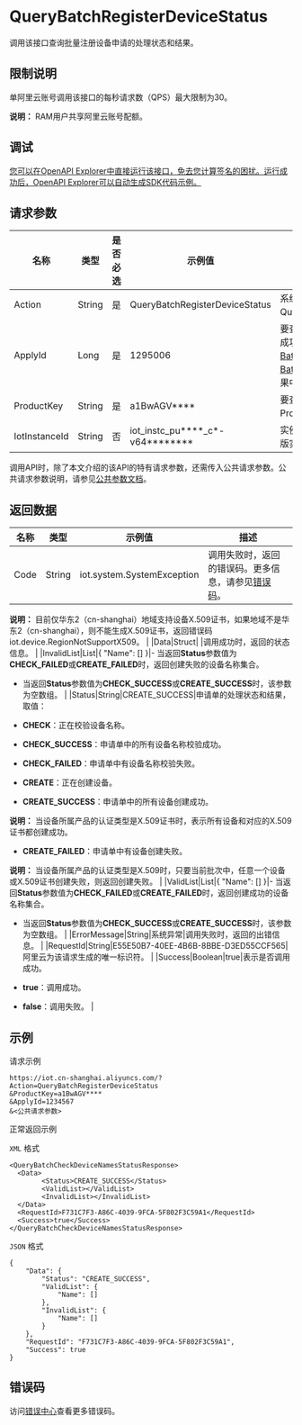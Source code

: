 # QueryBatchRegisterDeviceStatus

调用该接口查询批量注册设备申请的处理状态和结果。

## 限制说明

单阿里云账号调用该接口的每秒请求数（QPS）最大限制为30。

**说明：** RAM用户共享阿里云账号配额。

## 调试

[您可以在OpenAPI Explorer中直接运行该接口，免去您计算签名的困扰。运行成功后，OpenAPI Explorer可以自动生成SDK代码示例。](https://api.aliyun.com/#product=Iot&api=QueryBatchRegisterDeviceStatus&type=RPC&version=2018-01-20)

## 请求参数

|名称|类型|是否必选|示例值|描述|
|--|--|----|---|--|
|Action|String|是|QueryBatchRegisterDeviceStatus|系统规定参数。取值：QueryBatchRegisterDeviceStatus。 |
|ApplyId|Long|是|1295006|要查询的申请批次ID。申请批次ID在成功调用[BatchRegisterDeviceWithApplyId](~~69514~~)或[BatchRegisterDevice](~~69473~~)接口的返回结果中。 |
|ProductKey|String|是|a1BwAGV\*\*\*\*|要查询的设备所隶属的产品ProductKey。 |
|IotInstanceId|String|否|iot\_instc\_pu\*\*\*\*\_c\*-v64\*\*\*\*\*\*\*\*|实例ID。公共实例不传此参数，企业版实例需传入。 |

调用API时，除了本文介绍的该API的特有请求参数，还需传入公共请求参数。公共请求参数说明，请参见[公共参数文档](~~30561~~)。

## 返回数据

|名称|类型|示例值|描述|
|--|--|---|--|
|Code|String|iot.system.SystemException|调用失败时，返回的错误码。更多信息，请参见[错误码](~~87387~~)。

 **说明：** 目前仅华东2（cn-shanghai）地域支持设备X.509证书，如果地域不是华东2（cn-shanghai），则不能生成X.509证书，返回错误码iot.device.RegionNotSupportX509。 |
|Data|Struct| |调用成功时，返回的状态信息。 |
|InvalidList|List|\{ "Name": \[\] \}|-   当返回**Status**参数值为**CHECK\_FAILED**或**CREATE\_FAILED**时，返回创建失败的设备名称集合。
-   当返回**Status**参数值为**CHECK\_SUCCESS**或**CREATE\_SUCCESS**时，该参数为空数组。 |
|Status|String|CREATE\_SUCCESS|申请单的处理状态和结果，取值：

 -   **CHECK**：正在校验设备名称。
-   **CHECK\_SUCCESS**：申请单中的所有设备名称校验成功。
-   **CHECK\_FAILED**：申请单中有设备名称校验失败。
-   **CREATE**：正在创建设备。
-   **CREATE\_SUCCESS**：申请单中的所有设备创建成功。

**说明：** 当设备所属产品的认证类型是X.509证书时，表示所有设备和对应的X.509证书都创建成功。

-   **CREATE\_FAILED**：申请单中有设备创建失败。

**说明：** 当设备所属产品的认证类型是X.509时，只要当前批次中，任意一个设备或X.509证书创建失败，则返回创建失败。 |
|ValidList|List|\{ "Name": \[\] \}|-   当返回**Status**参数值为**CHECK\_FAILED**或**CREATE\_FAILED**时，返回创建成功的设备名称集合。
-   当返回**Status**参数值为**CHECK\_SUCCESS**或**CREATE\_SUCCESS**时，该参数为空数组。 |
|ErrorMessage|String|系统异常|调用失败时，返回的出错信息。 |
|RequestId|String|E55E50B7-40EE-4B6B-8BBE-D3ED55CCF565|阿里云为该请求生成的唯一标识符。 |
|Success|Boolean|true|表示是否调用成功。

 -   **true**：调用成功。
-   **false**：调用失败。 |

## 示例

请求示例

```
https://iot.cn-shanghai.aliyuncs.com/?Action=QueryBatchRegisterDeviceStatus
&ProductKey=a1BwAGV****
&ApplyId=1234567
&<公共请求参数>
```

正常返回示例

`XML` 格式

```
<QueryBatchCheckDeviceNamesStatusResponse>
  <Data>
        <Status>CREATE_SUCCESS</Status>
        <ValidList></ValidList>
        <InvalidList></InvalidList>
  </Data>
  <RequestId>F731C7F3-A86C-4039-9FCA-5F802F3C59A1</RequestId>
  <Success>true</Success>
</QueryBatchCheckDeviceNamesStatusResponse>
```

`JSON` 格式

```
{
	"Data": {
		"Status": "CREATE_SUCCESS",
		"ValidList": {
			"Name": []
		},
		"InvalidList": {
			"Name": []
		}
	},
	"RequestId": "F731C7F3-A86C-4039-9FCA-5F802F3C59A1",
	"Success": true
}
```

## 错误码

访问[错误中心](https://error-center.alibabacloud.com/status/product/Iot)查看更多错误码。

